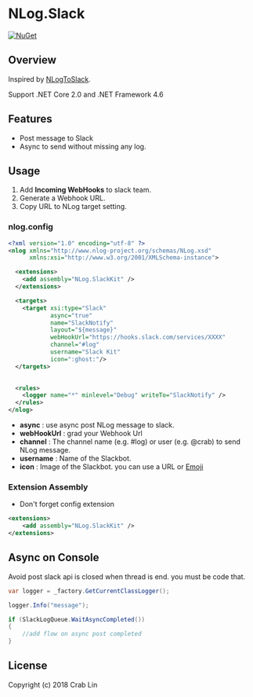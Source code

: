 NLog.Slack
=========

[![NuGet](https://img.shields.io/nuget/v/NLog.SlackKit.svg)](https://www.nuget.org/packages/NLog.SlackKit/)

## Overview

Inspired by [NLogToSlack](https://github.com/cyrilgandon/NLogToSlack).

Support .NET Core 2.0 and .NET Framework 4.6

## Features
- Post message to Slack
- Async to send without missing any log.

## Usage
1. Add **Incoming WebHooks** to slack team.
2. Generate a Webhook URL.
3. Copy URL to NLog target setting.

### nlog.config
``` xml
<?xml version="1.0" encoding="utf-8" ?>
<nlog xmlns="http://www.nlog-project.org/schemas/NLog.xsd"
      xmlns:xsi="http://www.w3.org/2001/XMLSchema-instance">

  <extensions>
    <add assembly="NLog.SlackKit" />
  </extensions>

  <targets>
    <target xsi:type="Slack"
            async="true"
            name="SlackNotify"
            layout="${message}"
            webHookUrl="https://hooks.slack.com/services/XXXX"
            channel="#log"
            username="Slack Kit"
            icon=":ghost:"/>
  </targets>
  

  <rules>
    <logger name="*" minlevel="Debug" writeTo="SlackNotify" />
  </rules>
</nlog>
```

- **async** : use async post NLog message to slack.
- **webHookUrl** : grad your Webhook Url
- **channel** : The channel name (e.g. #log) or user (e.g. @crab) to send NLog message.
- **username** : Name of the Slackbot.
- **icon** : Image of the Slackbot. you can use a URL or [Emoji](https://www.webpagefx.com/tools/emoji-cheat-sheet/)

### Extension Assembly

- Don't forget config extension 

``` xml
<extensions>
    <add assembly="NLog.SlackKit" />
</extensions>
```

## Async on Console

Avoid post slack api is closed when thread is end. you must be code that.

``` C#
var logger = _factory.GetCurrentClassLogger();

logger.Info("message");

if (SlackLogQueue.WaitAsyncCompleted())
{
    //add flow on async post completed
}
```

## License

Copyright (c) 2018 Crab Lin